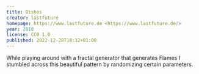```yaml
---
title: Dishes
creator: lastfuture
homepage: https://www.lastfuture.de <https://www.lastfuture.de/>
year: 2010
license: CC0 1.0
published: 2022-12-28T18:32+01:00
---
```


While playing around with a fractal generator that generates Flames I stumbled across this beautiful pattern by randomizing certain parameters.

